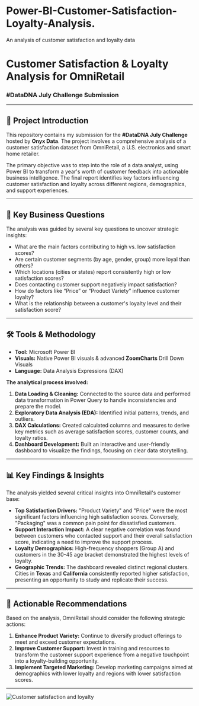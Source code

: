# Power-BI-Customer-Satisfaction-Loyalty-Analysis.
An analysis of customer satisfaction and loyalty data
# Customer Satisfaction & Loyalty Analysis for OmniRetail

### #DataDNA July Challenge Submission

---

## 📝 Project Introduction

This repository contains my submission for the **#DataDNA July Challenge** hosted by **Onyx Data**. The project involves a comprehensive analysis of a customer satisfaction dataset from OmniRetail, a U.S. electronics and smart home retailer.

The primary objective was to step into the role of a data analyst, using Power BI to transform a year's worth of customer feedback into actionable business intelligence. The final report identifies key factors influencing customer satisfaction and loyalty across different regions, demographics, and support experiences.

---

## 🎯 Key Business Questions

The analysis was guided by several key questions to uncover strategic insights:
* What are the main factors contributing to high vs. low satisfaction scores?
* Are certain customer segments (by age, gender, group) more loyal than others?
* Which locations (cities or states) report consistently high or low satisfaction scores?
* Does contacting customer support negatively impact satisfaction?
* How do factors like “Price” or “Product Variety” influence customer loyalty?
* What is the relationship between a customer's loyalty level and their satisfaction score?

---

## 🛠️ Tools & Methodology

* **Tool:** Microsoft Power BI
* **Visuals:** Native Power BI visuals & advanced **ZoomCharts** Drill Down Visuals
* **Language:** Data Analysis Expressions (DAX)

**The analytical process involved:**
1.  **Data Loading & Cleaning:** Connected to the source data and performed data transformation in Power Query to handle inconsistencies and prepare the model.
2.  **Exploratory Data Analysis (EDA):** Identified initial patterns, trends, and outliers.
3.  **DAX Calculations:** Created calculated columns and measures to derive key metrics such as average satisfaction scores, customer counts, and loyalty ratios.
4.  **Dashboard Development:** Built an interactive and user-friendly dashboard to visualize the findings, focusing on clear data storytelling.

---

## 📊 Key Findings & Insights

The analysis yielded several critical insights into OmniRetail's customer base:

* **Top Satisfaction Drivers:** "Product Variety" and "Price" were the most significant factors influencing high satisfaction scores. Conversely, "Packaging" was a common pain point for dissatisfied customers.
* **Support Interaction Impact:** A clear negative correlation was found between customers who contacted support and their overall satisfaction score, indicating a need to improve the support process.
* **Loyalty Demographics:** High-frequency shoppers (Group A) and customers in the 30-45 age bracket demonstrated the highest levels of loyalty.
* **Geographic Trends:** The dashboard revealed distinct regional clusters. Cities in **Texas** and **California** consistently reported higher satisfaction, presenting an opportunity to study and replicate their success.

---

## 🚀 Actionable Recommendations

Based on the analysis, OmniRetail should consider the following strategic actions:
1.  **Enhance Product Variety:** Continue to diversify product offerings to meet and exceed customer expectations.
2.  **Improve Customer Support:** Invest in training and resources to transform the customer support experience from a negative touchpoint into a loyalty-building opportunity.
3.  **Implement Targeted Marketing:** Develop marketing campaigns aimed at demographics with lower loyalty and regions with lower satisfaction scores.

---


![Customer satisfaction and loyalty](https://github.com/user-attachments/assets/da35c819-fb0f-4fac-8e84-252e78a62964)
